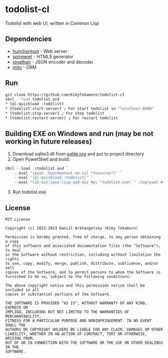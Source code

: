 # todolist-cl

Todolist with web UI, written in Common Lisp


## Dependencies
 - [hunchentoot](https://github.com/edicl/hunchentoot) - Web server
 - [spinneret](https://github.com/ruricolist/spinneret) - HTML5 generator 
 - [jonathan](https://github.com/Rudolph-Miller/jonathan) - JSON encoder and decoder
 - [mito](https://github.com/fukamachi/mito) - ORM


## Run
```sh
git clone https://github.com/KikyTokamuro/todolist-cl
sbcl --load todolist.asd
* (ql:quickload :todolist)
* (todolist:start-server) ; For start todolist in "localhost:8080"
* (todolist:stop-server) ; For stop todolist
* (todolist:restart-server) ; For restart todolist
```

## Building EXE on Windows and run (may be not working in future releases)
1. Download sqlite3.dll from [sqlite.org](https://www.sqlite.org/download.html) and put to project directory
2. Open PowerShell and build:
```powershell
sbcl --load .\todolist.asd `
    --eval '(push :hunchentoot-no-ssl *features*)' `
    --eval '(ql:quickload :todolist)' `
    --eval "(sb-ext:save-lisp-and-die #p\`"todolist.exe\`" :toplevel #'(lambda () (todolist:start-server) (sb-thread:join-thread (find-if (lambda (th) (search \`"hunchentoot-listener\`" (sb-thread:thread-name th))) (sb-thread:list-all-threads)))) :executable t)"
```
3. Run todolist.exe

## License
```
MIT License

Copyright (c) 2022-2023 Daniil Arkhangelsky (Kiky Tokamuro)

Permission is hereby granted, free of charge, to any person obtaining a copy
of this software and associated documentation files (the "Software"), to deal
in the Software without restriction, including without limitation the rights
to use, copy, modify, merge, publish, distribute, sublicense, and/or sell
copies of the Software, and to permit persons to whom the Software is
furnished to do so, subject to the following conditions:

The above copyright notice and this permission notice shall be included in all
copies or substantial portions of the Software.

THE SOFTWARE IS PROVIDED "AS IS", WITHOUT WARRANTY OF ANY KIND, EXPRESS OR
IMPLIED, INCLUDING BUT NOT LIMITED TO THE WARRANTIES OF MERCHANTABILITY,
FITNESS FOR A PARTICULAR PURPOSE AND NONINFRINGEMENT. IN NO EVENT SHALL THE
AUTHORS OR COPYRIGHT HOLDERS BE LIABLE FOR ANY CLAIM, DAMAGES OR OTHER
LIABILITY, WHETHER IN AN ACTION OF CONTRACT, TORT OR OTHERWISE, ARISING FROM,
OUT OF OR IN CONNECTION WITH THE SOFTWARE OR THE USE OR OTHER DEALINGS IN THE
SOFTWARE.
```

